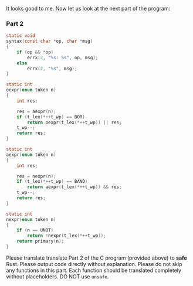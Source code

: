 
It looks good to me. Now let us look at the next part of the program:

### Part 2

```c
static void
syntax(const char *op, char *msg)
{
	if (op && *op)
		errx(2, "%s: %s", op, msg);
	else
		errx(2, "%s", msg);
}

static int
oexpr(enum token n)
{
	int res;

	res = aexpr(n);
	if (t_lex(*++t_wp) == BOR)
		return oexpr(t_lex(*++t_wp)) || res;
	t_wp--;
	return res;
}

static int
aexpr(enum token n)
{
	int res;

	res = nexpr(n);
	if (t_lex(*++t_wp) == BAND)
		return aexpr(t_lex(*++t_wp)) && res;
	t_wp--;
	return res;
}

static int
nexpr(enum token n)
{
	if (n == UNOT)
		return !nexpr(t_lex(*++t_wp));
	return primary(n);
}
```

Please translate translate Part 2 of the C program (provided above) to **safe** Rust. Please output code directly without explanation. Please do not skip any functions in this part. Each function should be translated completely without placeholders. DO NOT use `unsafe`.
